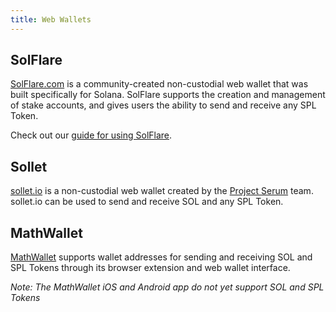 ```yaml
---
title: Web Wallets
---
```


## SolFlare
[SolFlare.com](https://solflare.com/) is a community-created non-custodial web wallet that was built specifically for Solana.  SolFlare supports the creation and management of stake accounts, and gives users the ability to send and receive any SPL Token.

Check out our [guide for using SolFlare](solflare.md).

## Sollet
[sollet.io](https://www.sollet.io/) is a non-custodial web wallet created by the [Project Serum](https://projectserum.com/) team.  sollet.io can be used to send and receive SOL and any SPL Token.

## MathWallet

[MathWallet](https://mathwallet.org/) supports wallet addresses for sending and receiving SOL and SPL Tokens through its browser extension and web wallet interface.

*Note: The MathWallet iOS and Android app do not yet support SOL and SPL Tokens*
